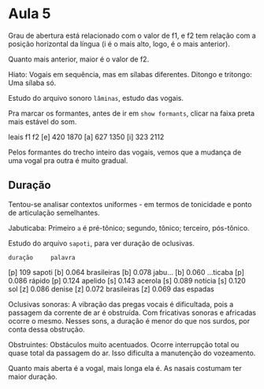 Aula 5
======

Grau de abertura está relacionado com o valor de f1, e f2 tem relação com a posição horizontal da língua (i é o mais alto, logo, é o mais anterior).

Quanto mais anterior, maior é o valor de f2.

Hiato: Vogais em sequência, mas em sílabas diferentes.
Ditongo e tritongo: Uma sílaba só.

Estudo do arquivo sonoro `lâminas`, estudo das vogais.

Pra marcar os formantes, antes de ir em `show formants`, clicar na faixa preta mais estável do som.

leais	f1	f2
[e]	420	1870
[a]	627	1350
[i]	323	2112

Pelos formantes do trecho inteiro das vogais, vemos que a mudança de uma vogal pra outra é muito gradual.

Duração
-------

Tentou-se analisar contextos uniformes - em termos de tonicidade e ponto de articulação semelhantes.

Jabuticaba: Primeiro `a` é pré-tônico; segundo, tônico; terceiro, pós-tônico.

Estudo do arquivo `sapoti`, para ver duração de oclusivas.

	duração		palavra
[p]	109		sapoti
[b]	0.064		brasileiras
[b]	0.078		jabu...
[b]	0.060		...ticaba
[p]	0.086		rápido
[p]	0.124		apelido
[s]	0.143		acerola
[s]	0.089		notícia
[s]	0.120		sol
[z]	0.086		denise
[z]	0.072		brasileiras
[z]	0.069		das espadas

Oclusivas sonoras: A vibração das pregas vocais é dificultada, pois a passagem da corrente de ar é obstruída. Com fricativas sonoras e africadas ocorre o mesmo. Nesses sons, a duração é menor do que nos surdos, por conta dessa obstrução.

Obstruintes: Obstáculos muito acentuados. Ocorre interrupção total ou quase total da passagem do ar. Isso dificulta a manutenção do vozeamento.

Quanto mais aberta é a vogal, mais longa ela é. As nasais costumam ter maior duração.
